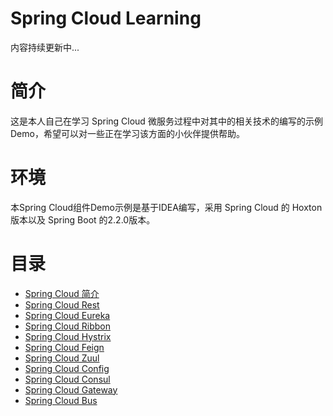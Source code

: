 # Spring Cloud Learning
内容持续更新中...

# 简介
这是本人自己在学习 Spring Cloud 微服务过程中对其中的相关技术的编写的示例Demo，希望可以对一些正在学习该方面的小伙伴提供帮助。

# 环境
本Spring Cloud组件Demo示例是基于IDEA编写，采用 Spring Cloud 的 Hoxton 版本以及 Spring Boot 的2.2.0版本。

# 目录

- <a href="https://blog.csdn.net/qq_45747519/article/details/114459723?spm=1001.2014.3001.5501" target="_blank">Spring Cloud 简介</a>
- <a href="https://blog.csdn.net/qq_45747519/article/details/114580662?spm=1001.2014.3001.5501" target="_blank">Spring Cloud Rest</a>
- <a href="https://blog.csdn.net/qq_45747519/article/details/114581016?spm=1001.2014.3001.5501" target="_blank">Spring Cloud Eureka</a>
- <a href="https://blog.csdn.net/qq_45747519/article/details/114581342?spm=1001.2014.3001.5501" target="_blank">Spring Cloud Ribbon</a>
- <a href="https://blog.csdn.net/qq_45747519/article/details/114581511?spm=1001.2014.3001.5501" target="_blank">Spring Cloud Hystrix</a>
- <a href="https://blog.csdn.net/qq_45747519/article/details/114581886?spm=1001.2014.3001.5501" target="_blank">Spring Cloud Feign</a>
- <a href="https://blog.csdn.net/qq_45747519/article/details/114582038?spm=1001.2014.3001.5501" target="_blank">Spring Cloud Zuul</a>
- <a href="https://blog.csdn.net/qq_45747519/article/details/114582163?spm=1001.2014.3001.5501" target="_blank">Spring Cloud Config</a>
- <a href="https://blog.csdn.net/qq_45747519/article/details/114787980" target="_blank">Spring Cloud Consul</a>
- <a href="https://blog.csdn.net/qq_45747519/article/details/114788686" target="_blank">Spring Cloud Gateway</a>
- <a href="https://blog.csdn.net/qq_45747519/article/details/114789229" target="_blank">Spring Cloud Bus</a>
